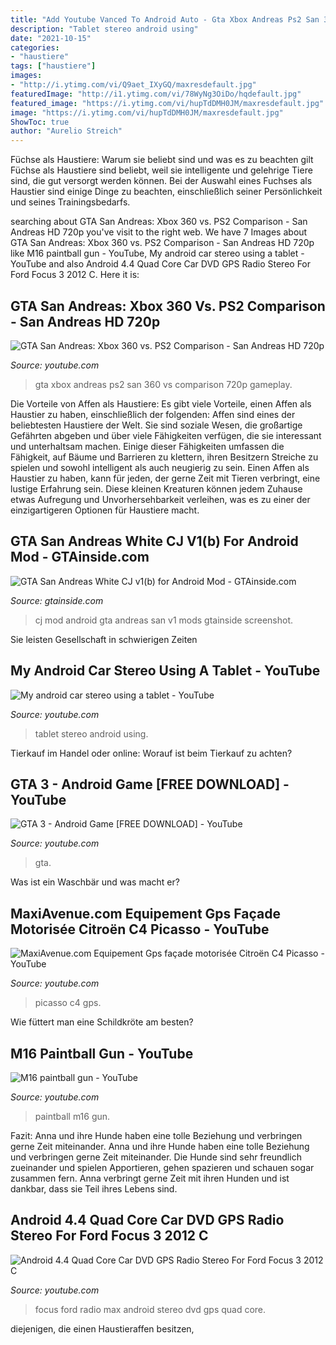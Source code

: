 ```yaml
---
title: "Add Youtube Vanced To Android Auto - Gta Xbox Andreas Ps2 San 360 Vs Comparison 720p Gameplay"
description: "Tablet stereo android using"
date: "2021-10-15"
categories:
- "haustiere"
tags: ["haustiere"]
images:
- "http://i.ytimg.com/vi/Q9aet_IXyGQ/maxresdefault.jpg"
featuredImage: "http://i1.ytimg.com/vi/78WyNg3OiDo/hqdefault.jpg"
featured_image: "https://i.ytimg.com/vi/hupTdDMH0JM/maxresdefault.jpg"
image: "https://i.ytimg.com/vi/hupTdDMH0JM/maxresdefault.jpg"
ShowToc: true
author: "Aurelio Streich"
---
```



Füchse als Haustiere: Warum sie beliebt sind und was es zu beachten gilt
Füchse als Haustiere sind beliebt, weil sie intelligente und gelehrige Tiere sind, die gut versorgt werden können. Bei der Auswahl eines Fuchses als Haustier sind einige Dinge zu beachten, einschließlich seiner Persönlichkeit und seines Trainingsbedarfs.

	

		
searching about GTA San Andreas: Xbox 360 vs. PS2 Comparison - San Andreas HD 720p you've visit to the right web. We have 7 Images about GTA San Andreas: Xbox 360 vs. PS2 Comparison - San Andreas HD 720p like M16 paintball gun - YouTube, My android car stereo using a tablet - YouTube and also Android 4.4 Quad Core Car DVD GPS Radio Stereo For Ford Focus 3 2012 C. Here it is:
		
    
## GTA San Andreas: Xbox 360 Vs. PS2 Comparison - San Andreas HD 720p

<img loading=lazy src="https://i.ytimg.com/vi/sj4mtuHsyDo/maxresdefault.jpg" onerror="this.onerror=null;this.src='https://tse4.mm.bing.net/th?id=OIP.mC-QZwAfKjot2im8UR03fQHaEK&amp;pid=15.1';" alt="GTA San Andreas: Xbox 360 vs. PS2 Comparison - San Andreas HD 720p">

_Source: youtube.com_

>gta xbox andreas ps2 san 360 vs comparison 720p gameplay. 

	

Die Vorteile von Affen als Haustiere: Es gibt viele Vorteile, einen Affen als Haustier zu haben, einschließlich der folgenden:
Affen sind eines der beliebtesten Haustiere der Welt. Sie sind soziale Wesen, die großartige Gefährten abgeben und über viele Fähigkeiten verfügen, die sie interessant und unterhaltsam machen. Einige dieser Fähigkeiten umfassen die Fähigkeit, auf Bäume und Barrieren zu klettern, ihren Besitzern Streiche zu spielen und sowohl intelligent als auch neugierig zu sein.
Einen Affen als Haustier zu haben, kann für jeden, der gerne Zeit mit Tieren verbringt, eine lustige Erfahrung sein. Diese kleinen Kreaturen können jedem Zuhause etwas Aufregung und Unvorhersehbarkeit verleihen, was es zu einer der einzigartigeren Optionen für Haustiere macht.

    
## GTA San Andreas White CJ V1(b) For Android Mod - GTAinside.com

<img loading=lazy src="https://www.gtainside.com/downloads/picr/2014-07/1406793100_Screenshot_2014-07-30-16-33-54.jpg" onerror="this.onerror=null;this.src='https://tse4.mm.bing.net/th?id=OIP.wxh0mERsif5jBBnwXJlpkwHaEc&amp;pid=15.1';" alt="GTA San Andreas White CJ v1(b) for Android Mod - GTAinside.com">

_Source: gtainside.com_

>cj mod android gta andreas san v1 mods gtainside screenshot. 

	

Sie leisten Gesellschaft in schwierigen Zeiten

    
## My Android Car Stereo Using A Tablet - YouTube

<img loading=lazy src="http://i.ytimg.com/vi/Q9aet_IXyGQ/maxresdefault.jpg" onerror="this.onerror=null;this.src='https://tse3.mm.bing.net/th?id=OIP.egbiZhhfIP9-j6GFnuUmDQHaEK&amp;pid=15.1';" alt="My android car stereo using a tablet - YouTube">

_Source: youtube.com_

>tablet stereo android using. 

	

Tierkauf im Handel oder online: Worauf ist beim Tierkauf zu achten?

    
## GTA 3 - Android Game [FREE DOWNLOAD] - YouTube

<img loading=lazy src="https://i.ytimg.com/vi/CCUgdF7Jdkg/hqdefault.jpg" onerror="this.onerror=null;this.src='https://tse4.mm.bing.net/th?id=OIP.9SyHZxJttNTcpawKtIVl0QHaFj&amp;pid=15.1';" alt="GTA 3 - Android Game [FREE DOWNLOAD] - YouTube">

_Source: youtube.com_

>gta. 

	

Was ist ein Waschbär und was macht er?

    
## MaxiAvenue.com Equipement Gps Façade Motorisée Citroën C4 Picasso - YouTube

<img loading=lazy src="http://i1.ytimg.com/vi/78WyNg3OiDo/hqdefault.jpg" onerror="this.onerror=null;this.src='https://tse2.mm.bing.net/th?id=OIP.Z9YftjlUPuFsjDCtBkmy3wHaFj&amp;pid=15.1';" alt="MaxiAvenue.com Equipement Gps façade motorisée Citroën C4 Picasso - YouTube">

_Source: youtube.com_

>picasso c4 gps. 

	

Wie füttert man eine Schildkröte am besten?

    
## M16 Paintball Gun - YouTube

<img loading=lazy src="http://i.ytimg.com/vi/8Sd1l9vSlgU/maxresdefault.jpg" onerror="this.onerror=null;this.src='https://tse4.mm.bing.net/th?id=OIP.AefSmius0AH0kQdyETxuQwHaEK&amp;pid=15.1';" alt="M16 paintball gun - YouTube">

_Source: youtube.com_

>paintball m16 gun. 

	

Fazit: Anna und ihre Hunde haben eine tolle Beziehung und verbringen gerne Zeit miteinander.
Anna und ihre Hunde haben eine tolle Beziehung und verbringen gerne Zeit miteinander. Die Hunde sind sehr freundlich zueinander und spielen Apportieren, gehen spazieren und schauen sogar zusammen fern. Anna verbringt gerne Zeit mit ihren Hunden und ist dankbar, dass sie Teil ihres Lebens sind.

    
## Android 4.4 Quad Core Car DVD GPS Radio Stereo For Ford Focus 3 2012 C

<img loading=lazy src="https://i.ytimg.com/vi/hupTdDMH0JM/maxresdefault.jpg" onerror="this.onerror=null;this.src='https://tse1.mm.bing.net/th?id=OIP.KpuWPL3PTFtnMdQ3sMZBoQHaEK&amp;pid=15.1';" alt="Android 4.4 Quad Core Car DVD GPS Radio Stereo For Ford Focus 3 2012 C">

_Source: youtube.com_

>focus ford radio max android stereo dvd gps quad core. 

	

diejenigen, die einen Haustieraffen besitzen,

